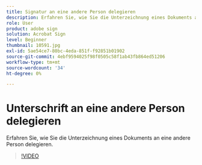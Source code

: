 ```yaml
---
title: Signatur an eine andere Person delegieren
description: Erfahren Sie, wie Sie die Unterzeichnung eines Dokuments an eine andere Person delegieren
role: User
product: adobe sign
solution: Acrobat Sign
level: Beginner
thumbnail: 10591.jpg
exl-id: 5ae54ce7-80bc-4eda-851f-f92851b01902
source-git-commit: 4ebf9594025f98f0505c58f1ab43fb864ed51206
workflow-type: tm+mt
source-wordcount: '34'
ht-degree: 0%

---
```


# Unterschrift an eine andere Person delegieren

Erfahren Sie, wie Sie die Unterzeichnung eines Dokuments an eine andere Person delegieren.

>[!VIDEO](https://video.tv.adobe.com/v/343856?quality=12&learn=on&hidetitle=true)
